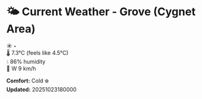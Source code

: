# 🌤️ Current Weather - Grove (Cygnet Area)

☀️ **-**  
🌡️ 7.3°C (feels like 4.5°C)  
💧 86% humidity  
💨 W 9 km/h  

**Comfort:** Cold ❄️  
**Updated:** 20251023180000
